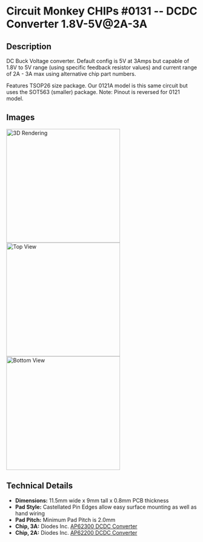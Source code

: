 # Circuit Monkey CHIPs &#35;0131 -- DCDC Converter 1.8V-5V@2A-3A

## Description
DC Buck Voltage converter.  Default config is 5V at 3Amps but capable of 1.8V to 5V range (using specific feedback resistor values) and current range of 2A - 3A max using alternative chip part numbers.

Features TSOP26 size package.   Our 0121A model is this same circuit but uses the SOT563 (smaller) package.  Note: Pinout is reversed for 0121 model.


## Images
 <img src="Documents/assets/0121A-dcdc1805030-3D.png" alt="3D Rendering" width="300" /><img src="Documents/assets/0121A-dcdc1805030-preview-top.png" alt="Top View" width="300" /> <img src="Documents/assets/0121A-dcdc1805030-preview-bottom.png" alt="Bottom View" width="300" />

## Technical Details
* **Dimensions:** 11.5mm wide x 9mm tall  x 0.8mm PCB thickness
* **Pad Style:** Castellated Pin Edges allow easy surface mounting as well as hand wiring
* **Pad Pitch:** Minimum Pad Pitch is 2.0mm
* **Chip, 3A:** Diodes Inc. [AP62300 DCDC Converter](https://www.diodes.com/assets/Datasheets/AP62300_AP62301_AP62300T.pdf)
* **Chip, 2A:** Diodes Inc. [AP62200 DCDC Converter](https://www.diodes.com/assets/Datasheets/AP62200_AP62201_AP62200T.pdf)
